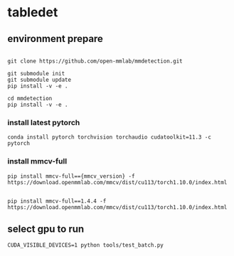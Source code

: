 # tabledet

## environment prepare


```shell

git clone https://github.com/open-mmlab/mmdetection.git

git submodule init
git submodule update
pip install -v -e .

cd mmdetection
pip install -v -e .

```

### install latest pytorch

```shell
conda install pytorch torchvision torchaudio cudatoolkit=11.3 -c pytorch
```


### install mmcv-full

```shell
pip install mmcv-full=={mmcv_version} -f https://download.openmmlab.com/mmcv/dist/cu113/torch1.10.0/index.html


pip install mmcv-full==1.4.4 -f https://download.openmmlab.com/mmcv/dist/cu113/torch1.10.0/index.html

```


## select gpu to run

```shell
CUDA_VISIBLE_DEVICES=1 python tools/test_batch.py
```